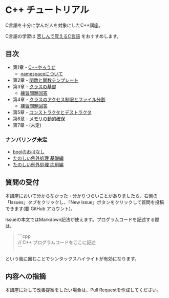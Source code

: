 # C++ チュートリアル
C言語を十分に学んだ人を対象にしたC++講座。

C言語の学習は [苦しんで覚えるC言語](http://9cguide.appspot.com/) をおすすめします。

## 目次
- 第1章 - [C++やろうぜ](doc/main/01-Hello.md)
	- [namespaceについて](doc/main/01-Namespace.md)
- 第2章 - [関数と関数テンプレート](doc/main/02-Function.md)
- 第3章 - [クラスの基礎](doc/main/03-ClassIntro.md)
	- [練習問題回答](doc/main/03-ClassIntro-Answer.md)
- 第4章 - [クラスのアクセス制限とファイル分割](doc/main/04-ClassAccessibility.md)
	- [練習問題回答](doc/main/04-ClassAccessibility-Answer.md)
- 第5章 - [コンストラクタとデストラクタ](doc/main/05-ConstructorDestructor.md)
- 第6章 - [メモリの動的確保](doc/main/06-DynamicAllocation.md)
- 第7章 - (未定)

### ナンバリング未定
- [boolのおはなし](doc/xx-Bool.md)
- [たのしい例外処理 基礎編](doc/xx-ExceptionHandling.md)
- [たのしい例外処理 応用編](doc/xx-ExceptionHandling2.md)

## 質問の受付
本講座において分からなかった・分かりづらいことがありましたら、右側の「Issues」タブをクリックし、「New issue」ボタンをクリックして質問を投稿できます(要 GitHub アカウント)。

Issueの本文ではMarkdown記法が使えます。プログラムコードを記述する際は、

> \`\`\`cpp  
> // C++ プログラムコードをここに記述  
> \`\`\`

という風に囲むことでシンタックスハイライトが有効になります。

## 内容への指摘
本講座に対して改善提案をしたい場合は、Pull Requestを作成してください。
